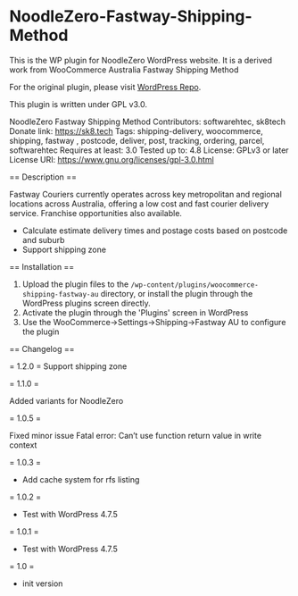 # NoodleZero-Fastway-Shipping-Method
This is the WP plugin for NoodleZero WordPress website. It is a derived work from WooCommerce Australia Fastway Shipping Method

For the original plugin, please visit [WordPress Repo](https://en-au.wordpress.org/plugins/woo-australia-fastway-shipping-method/).

This plugin is written under GPL v3.0. 

NoodleZero Fastway Shipping Method
Contributors: softwarehtec, sk8tech
Donate link: https://sk8.tech
Tags: shipping-delivery, woocommerce, shipping, fastway , postcode, deliver, post, tracking, ordering, parcel, softwarehtec
Requires at least: 3.0
Tested up to: 4.8
License: GPLv3 or later
License URI: https://www.gnu.org/licenses/gpl-3.0.html

== Description ==

Fastway Couriers currently operates across key metropolitan and regional locations across Australia, offering a low cost and fast courier delivery service. Franchise opportunities also available.

* Calculate estimate delivery times and postage costs based on postcode and suburb
* Support shipping zone

== Installation ==

1. Upload the plugin files to the `/wp-content/plugins/woocommerce-shipping-fastway-au` directory, or install the plugin through the WordPress plugins screen directly.
2. Activate the plugin through the 'Plugins' screen in WordPress
1. Use the WooCommerce->Settings->Shipping->Fastway AU to configure the plugin


== Changelog ==

= 1.2.0 =
Support shipping zone

= 1.1.0 =

Added variants for NoodleZero

= 1.0.5 =

Fixed minor issue Fatal error: Can’t use function return value in write context

= 1.0.3 =

* Add cache system for rfs listing

= 1.0.2 =
* Test with WordPress 4.7.5

= 1.0.1 =
* Test with WordPress 4.7.5

= 1.0 =
* init version
